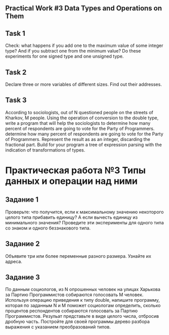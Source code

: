 ## Practical Work #3 Data Types and Operations on Them

## Task 1

Check: what happens if you add one to the maximum value of some integer type? And if you subtract one from the minimum
value? Do these experiments for one signed type and one unsigned type.

## Task 2

Declare three or more variables of different sizes. Find out their addresses.

## Task 3

According to sociologists, out of N questioned people on the streets of Kharkov, M people. Using the operation of
conversion to the double type, write a program that will help the sociologists to determine how many percent of
respondents are going to vote for the Party of Programmers. determine how many percent of respondents are going to vote
for the Party of Programmers. Represent the result as as an integer, discarding the fractional part. Build for your
program a tree of expression parsing with the indication of transformations of
types.

# Практическая работа №3 Типы данных и операции над ними

## Задание 1

Проверьте: что получится, если к максимальному значению некоторого целого типа прибавить единицу? А если вычесть единицу
из минимального значения? Проведите эти эксперименты для одного типа со знаком и одного беззнакового типа.

## Задание 2

Объявите три или более переменные разного размера. Узнайте их адреса.

## Задание 3

По данным социологов, из N опрошенных человек на улицах Харькова за Партию Программистов собираются голосовать M
человек. Используя операцию приведения к типу double, напишите программу, которая по заданным N и M поможет социологам
определить, сколько процентов респондентов собираются голосовать за Партию Программистов. Резульат представьте в виде
целого числа, отбросив дробную часть. Постройте для своей программы дерево разбора выражения с указанием преобразований
типов.
